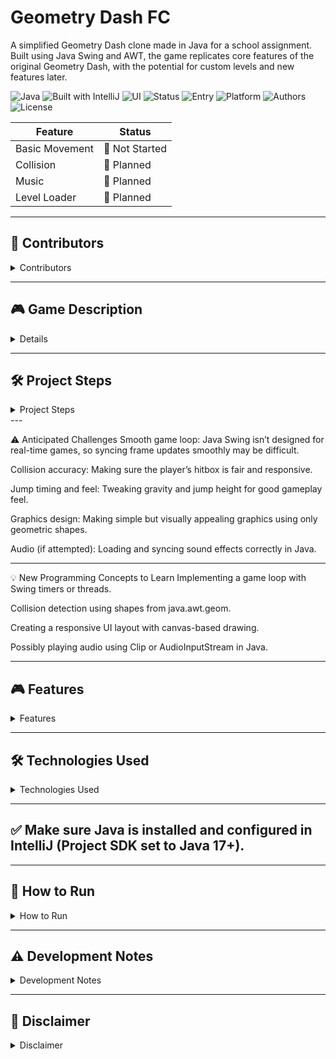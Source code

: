 # Geometry Dash FC

A simplified Geometry Dash clone made in Java for a school assignment. Built using Java Swing and AWT, the game replicates core features of the original Geometry Dash, with the potential for custom levels and new features later.

![Java](https://img.shields.io/badge/Java-17+-red)
![Built with IntelliJ](https://img.shields.io/badge/IDE-IntelliJ-blue)
![UI](https://img.shields.io/badge/Swing-AWT%20%2F%20Swing-green)
![Status](https://img.shields.io/badge/Status-In%20Development-yellow)
![Entry](https://img.shields.io/badge/Main%20Class-GDmain-blue)
![Platform](https://img.shields.io/badge/Platform-PC%20Only-lightgrey)
![Authors](https://img.shields.io/badge/Authors-Isehiya%20%26%20ay4325434-cyan)
![License](https://img.shields.io/badge/License-Educational-blueviolet)

| Feature        | Status    |
|----------------|-----------|
| Basic Movement | 🔲 Not Started |
| Collision      | 🔄 Planned |
| Music          | 🔄 Planned|
| Level Loader   | 🔄 Planned |

---

## 👥 Contributors
<details>
   <summary> Contributors </summary>

- Isehiya

- ay4325434
</details>

---

## 🎮 Game Description
<details>

Geometry Dash FC is a one-player platformer game inspired by the original Geometry Dash. The goal is to jump over obstacles and survive until the end of the level without crashing into a hazardous hitbox.

   <details>
      <summary>Player Controls</summary>

   ### Player Controls:

   The player uses the keyboard (spacebar or up-arrow) to make the character jump.

   </details>
   
   <details>
      <summary>Gameplay</summary>

   ### Gameplay:

   The game runs automatically (side-scrolling), and the player must time their jumps to avoid hitting spikes or incoming blocks.

   The player dies and restarts the level if they hit an obstacle.

   </details>

   <details>
      <summary>Graphics</summary>

   ### Graphics:

   Graphics are built using Java Swing, AWT, and Geom.

   The player character and obstacles are represented using simple geometric shapes.

   </details>

   <details>
      <summary>Levels</summary>

   ### Levels:

   The game will include at least one fully playable level.

   If there is time, more maps will be added with increasing difficulty.

   </details>

   <details>
      <summary>Timer & Speed</summary>

   ### Timer & Speed:

   The level has a consistent auto-scroll speed, simulating the flow of classic Geometry Dash.

   </details>

   <details>
      <summary>Sound and Effects</summary>

   ### Sound and Effects:

   If time allows, simple background music or sound effects may be added using Java’s audio libraries.

   </details>

</details>

---

## 🛠️ Project Steps

<details>
   <summary>Project Steps</summary>

🔢 Development Timeline (Rough Order)
Create main game window (GDmain) and set up canvas – Isehiya

Draw the player character and level obstacles – ay4325434

Implement basic physics and jumping mechanics – Isehiya

Set up the game loop and auto-scroll movement – Isehiya

Add collision detection for obstacles – ay4325434

Create one playable map layout with obstacles – ay4325434

Add restart and death screen handling – Isehiya

Polish graphics and user interface – Both

(Optional) Add second level or map selector – Both

</details>
---

⚠️ Anticipated Challenges
Smooth game loop: Java Swing isn’t designed for real-time games, so syncing frame updates smoothly may be difficult.

Collision accuracy: Making sure the player’s hitbox is fair and responsive.

Jump timing and feel: Tweaking gravity and jump height for good gameplay feel.

Graphics design: Making simple but visually appealing graphics using only geometric shapes.

Audio (if attempted): Loading and syncing sound effects correctly in Java.

---

💡 New Programming Concepts to Learn
Implementing a game loop with Swing timers or threads.

Collision detection using shapes from java.awt.geom.

Creating a responsive UI layout with canvas-based drawing.

Possibly playing audio using Clip or AudioInputStream in Java.

---

## 🎮 Features
<details>
   <summary> Features </summary>

- Side-scrolling platformer gameplay
- Jump mechanics and obstacle collision
- Java Swing-based user interface
- Expandable level design (planned)
- Clean object-oriented code
</details>

---

## 🛠️ Technologies Used
<details>
   <summary>Technologies Used</summary>

- Java (JDK 17+ recommended)
- Swing (`javax.swing`)
- AWT (`java.awt`, `java.awt.geom`)
- IntelliJ IDEA
- Main class: `GDmain`
</details>

---
## ✅ Make sure Java is installed and configured in IntelliJ (Project SDK set to Java 17+).

---

## 🚀 How to Run

<details>
   <summary>How to Run</summary>

1. Clone the repository:

   ```bash
   git clone https://github.com/Isehiya/Geometry-Dash-FC.git
   ```
Open the project in IntelliJ IDEA.

Run the GDmain class to launch the game.

</details>

---

## ⚠️ Development Notes

<details>
   <summary>Development Notes</summary>

Still troubleshooting and building core functionality.

Level/map expansion is planned if time allows.

Project is in active development.

</details>

---

## 📌 Disclaimer

<details>
   <summary> Disclaimer </summary>

This project is for educational use only and is not affiliated with or endorsed by the official Geometry Dash game or developers.

</details>